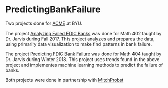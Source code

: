 # PredictingBankFailure

Two projects done for [ACME](http://www.acme.byu.edu/) at BYU.

The project [Analyzing Failed FDIC Banks](https://github.com/Scowley4/PredictingBankFailure/blob/master/analyzing_failed_fdic_banks.pdf) was done for Math 402 taught by Dr. Jarvis during Fall 2017. This project analyzes and prepares the data, using primarily data visualization to make find patterns in bank failure.

The project [Predicting FDIC Bank Failure](https://github.com/Scowley4/PredictingBankFailure/blob/master/predicting_fdic_bank_failure.pdf) was done for Math 404 taught by Dr. Jarvis during Winter 2018. This project uses trends found in the above project and implementes machine learning methods to predict the failure of banks.

Both projects were done in partnership with [MitchProbst](https://github.com/MitchProbst)
